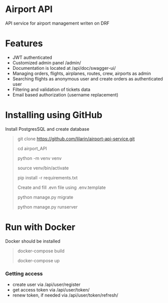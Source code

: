 # Airport API
API service for airport management writen on DRF

# Features
* JWT authenticated
* Customized admin panel /admin/
* Documentation is located at /api/doc/swagger-ui/
* Managing orders, flights, airplanes, routes, crew, airports as admin
* Searching flights as anonymous user and create orders as authenticated user
* Filtering and validation of tickets data
* Email based authorization (username replacement)

# Installing using GitHub
Install PostgresSQL and create database
> git clone https://github.com/lilarin/airport-api-service.git
> 
> cd airport_API
> 
> python -m venv venv
> 
> source venv/bin/activate
> 
> pip install -r requirements.txt
> 
> Create and fill .evn file using .env.template
> 
> python manage.py migrate
> 
> python manage.py runserver

# Run with Docker
Docker should be installed
> docker-compose build
> 
> docker-compose up

### Getting access
* create user via /api/user/register
* get access token via /api/user/token/
* renew token, if needed via /api/user/token/refresh/
